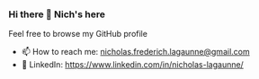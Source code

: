 ### Hi there 👋 Nich's here

Feel free to browse my GitHub profile
- 📫 How to reach me: nicholas.frederich.lagaunne@gmail.com
- 🔗 LinkedIn: https://www.linkedin.com/in/nicholas-lagaunne/
